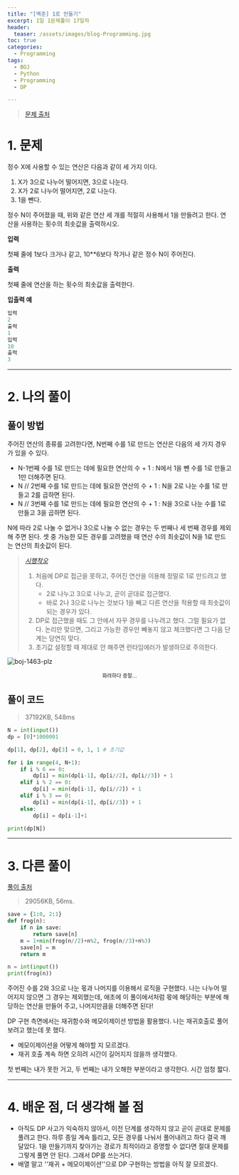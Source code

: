 ```yaml
---
title: "[백준] 1로 만들기"
excerpt: 1일 1문제풀이 17일차
header:
  teaser: /assets/images/blog-Programming.jpg
toc: true
categories:
  - Programming
tags:
  - BOJ
  - Python
  - Programming
  - DP

---
```






> [문제 출처](https://www.acmicpc.net/problem/1463)



# 1. 문제



정수 X에 사용할 수 있는 연산은 다음과 같이 세 가지 이다.

1. X가 3으로 나누어 떨어지면, 3으로 나눈다.
2. X가 2로 나누어 떨어지면, 2로 나눈다.
3. 1을 뺀다.

정수 N이 주어졌을 때, 위와 같은 연산 세 개를 적절히 사용해서 1을 만들려고 한다. 연산을 사용하는 횟수의 최솟값을 출력하시오.



**입력**

첫째 줄에 1보다 크거나 같고, 10**6보다 작거나 같은 정수 N이 주어진다.



**출력**

첫째 줄에 연산을 하는 횟수의 최솟값을 출력한다.



**입출력 예**

```python
입력
2
출력
1
입력
10
출력
3
```



---

# 2. 나의 풀이 



## 풀이 방법



 주어진 연산의 종류를 고려한다면, N번째 수를 1로 만드는 연산은 다음의 세 가지 경우가 있을 수 있다.

- N-1번째 수를 1로 만드는 데에 필요한 연산의 수 + 1 : N에서 1을 뺀 수를 1로 만들고 1만 더해주면 된다.
- N // 2번째 수를 1로 만드는 데에 필요한 연산의 수 + 1 : N을 2로 나눈 수를 1로 만들고 2를 곱하면 된다.
- N // 3번째 수를 1로 만드는 데에 필요한 연산의 수 + 1 : N을 3으로 나눈 수를 1로 만들고 3을 곱하면 된다. 



 N에 따라 2로 나눌 수 없거나 3으로 나눌 수 없는 경우는 두 번째나 세 번째 경우를 제외해 주면 된다. 셋 중 가능한 모든 경우를 고려했을 때 연산 수의 최솟값이 N을 1로 만드는 연산의 최솟값이 된다.



> [*시행착오*](https://github.com/sirzzang/Python-Coding-Practice/blob/master/BOJ/%EB%8B%A4%EC%9D%B4%EB%82%98%EB%AF%B9%20%ED%94%84%EB%A1%9C%EA%B7%B8%EB%9E%98%EB%B0%8D/BOJ1463_1%EB%A1%9C%EB%A7%8C%EB%93%A4%EA%B8%B0.py)
>
> 1. 처음에 DP로 접근을 못하고, 주어진 연산을 이용해 정말로 1로 만드려고 했다.
>    - 2로 나누고 3으로 나누고, 곧이 곧대로 접근했다.
>    - 바로 2나 3으로 나누는 것보다 1을 빼고 다른 연산을 적용할 때 최솟값이 되는 경우가 있다.
> 2. DP로 접근했을 때도 그 안에서 자꾸 경우를 나누려고 했다. 그럴 필요가 없다. 논리만 맞으면, 그리고 가능한 경우만 빼놓지 않고 체크했다면 그 다음 단계는 당연히 맞다.
> 3. 초기값 설정할 때 제대로 안 해주면 런타임에러가 발생하므로 주의한다.

![boj-1463-plz]({{site.url}}/assets/images/boj1463.png)

<center><sup>화려하다 증말...</sup></center>



## 풀이 코드

> 37192KB, 548ms

```python
N = int(input())
dp = [0]*1000001

dp[1], dp[2], dp[3] = 0, 1, 1 # 초기값

for i in range(4, N+1):
    if i % 6 == 0:
        dp[i] = min(dp[i-1], dp[i//2], dp[i//3]) + 1
    elif i % 2 == 0:
        dp[i] = min(dp[i-1], dp[i//2]) + 1
    elif i % 3 == 0:
        dp[i] = min(dp[i-1], dp[i//3]) + 1
    else:
        dp[i] = dp[i-1]+1

print(dp[N])
```





---



# 3. 다른 풀이



[풀이 출처](https://www.acmicpc.net/source/13694219)

> 29056KB, 56ms.

```python
save = {1:0, 2:1}
def frog(n):
    if n in save:
        return save[n]
    m = 1+min(frog(n//2)+n%2, frog(n//3)+n%3)
    save[n] = m
    return m

n = int(input())
print(frog(n))
```



 주어진 수를 2와 3으로 나눈 몫과 나머지를 이용해서 로직을 구현했다. 나는 나누어 떨어지지 않으면 그 경우는 제외했는데, 애초에 이 풀이에서처럼 몫에 해당하는 부분에 해당하는 연산을 만들어 주고, 나머지만큼을 더해주면 된다!

 DP 구현 측면에서는 재귀함수와 메모이제이션 방법을 활용했다. 나는 재귀호출로 풀어보려고 했는데 못 했다.

- 메모이제이션을 어떻게 해야할 지 모르겠다.
- 재귀 호출 계속 하면 오히려 시간이 길어지지 않을까 생각했다.

 첫 번째는 내가 못한 거고, 두 번째는 내가 오해한 부분이라고 생각한다. 시간 엄청 짧다.

 

---

# 4. 배운 점, 더 생각해 볼 점



* 아직도 DP 사고가 익숙하지 않아서, 이전 단계를 생각하지 않고 곧이 곧대로 문제를 풀려고 한다. 하루 종일 계속 틀리고, 모든 경우를 나눠서 풀어내려고 하다 결국 깨달았다. 1을 만들기까지 찾아가는 경로가 최적이라고 증명할 수 없다면 절대 문제를 그렇게 풀면 안 된다. 그래서 DP를 쓰는거다.
* 배열 말고 ''재귀 + 메모이제이션''으로 DP 구현하는 방법을 아직 잘 모르겠다.

